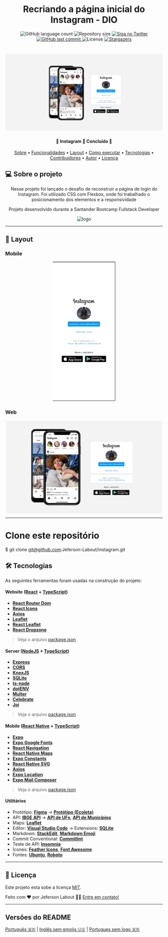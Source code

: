 <h1 align="center">Recriando a página inicial do Instagram - DIO</h1>
<p align="center">
  <img alt="GitHub language count" src="https://img.shields.io/github/languages/count/Jeferson-Labout/instagram?color=%2304D361">

  <img alt="Repository size" src="https://img.shields.io/github/repo-size/Jeferson-Labout/instagram">

  <a href="https://www.twitter.com/JefersonLabout/">
    <img alt="Siga no Twitter" src="https://camo.githubusercontent.com/2048a3b0875df30d126f788429d2c6eaab0049d77683951979aaeb87bb811b70/68747470733a2f2f696d672e736869656c64732e696f2f747769747465722f75726c3f75726c3d68747470732533412532462532466769746875622e636f6d25324674676d6172696e686f253246524541444d452d65636f6c657461">
  </a>
  
  <a href="https://github.com/Jeferson-Labout/instagram/commits/main">
    <img alt="GitHub last commit" src="https://img.shields.io/github/last-commit/Jeferson-Labout/instagram">
  </a>
    
   <img alt="License" src="https://img.shields.io/badge/license-MIT-brightgreen">
   <a href="https://github.com/Jeferson-Labout/instagram/stargazers">
    <img alt="Stargazers" src="https://img.shields.io/github/stars/Jeferson-Labout/instagram?style=social">
  </a>
 
</p>
<h1 align="center">
    <img alt="instagramInicial" title="#SantanderBootcamp2022" src="./assets/img/banner.png" />
</h1>

<h4 align="center"> 
	🚀 Instagram 🚀 Concluído 🚀 
</h4>

<p align="center">
 <a href="#-sobre-o-projeto">Sobre</a> •
 <a href="#-funcionalidades">Funcionalidades</a> •
 <a href="#-layout">Layout</a> • 
 <a href="#-como-executar-o-projeto">Como executar</a> • 
 <a href="#-tecnologias">Tecnologias</a> • 
 <a href="#-contribuidores">Contribuidores</a> • 
 <a href="#-autor">Autor</a> • 
 <a href="#user-content--licença">Licença</a>
</p>


## 💻 Sobre o projeto
<p align="center">
Nesse projeto foi lançado o desafio de reconstruir a página de login do Instagram.
Foi utilizado CSS com Flexbox, onde foi trabalhado o posicionamento dos elementos e a  responsividade
</p>
<p align="center">
Projeto desenvolvido durante a Santander Bootcamp Fullstack Developer
</p>
<p align="center">
<img alt = "logo" src="https://hermes.digitalinnovation.one/tracks/800fd098-3eef-45e9-9544-544ae396076c.png" width="500px">

</p>


---


## 🎨 Layout


### Mobile

<p align="center">


  <img alt="mobile" title="#SantanderBootcamp2022" src="./assets/img/mobile.png" width="200px">
</p>

### Web

<p align="center" style="display: flex; align-items: flex-start; justify-content: center;">
   <img alt="desktop" title="#SantanderBootcamp2022" src="./assets/img/Desktop.png" width="500px">
</p>

---


# Clone este repositório
$ git clone git@github.com:Jeferson-Labout/instagram.git


## 🛠 Tecnologias

As seguintes ferramentas foram usadas na construção do projeto:

#### **Website**  ([React](https://reactjs.org/)  +  [TypeScript](https://www.typescriptlang.org/))

-   **[React Router Dom](https://github.com/ReactTraining/react-router/tree/master/packages/react-router-dom)**
-   **[React Icons](https://react-icons.github.io/react-icons/)**
-   **[Axios](https://github.com/axios/axios)**
-   **[Leaflet](https://react-leaflet.js.org/en/)**
-   **[React Leaflet](https://react-leaflet.js.org/)**
-   **[React Dropzone](https://github.com/react-dropzone/react-dropzone)**

> Veja o arquivo  [package.json](https://github.com/Jeferson-Labout/README-ecoleta/blob/master/web/package.json)

#### [](https://github.com/Jeferson-Labout/Ecoleta#server-nodejs--typescript)**Server**  ([NodeJS](https://nodejs.org/en/)  +  [TypeScript](https://www.typescriptlang.org/))

-   **[Express](https://expressjs.com/)**
-   **[CORS](https://expressjs.com/en/resources/middleware/cors.html)**
-   **[KnexJS](http://knexjs.org/)**
-   **[SQLite](https://github.com/mapbox/node-sqlite3)**
-   **[ts-node](https://github.com/TypeStrong/ts-node)**
-   **[dotENV](https://github.com/motdotla/dotenv)**
-   **[Multer](https://github.com/expressjs/multer)**
-   **[Celebrate](https://github.com/arb/celebrate)**
-   **[Joi](https://github.com/hapijs/joi)**

> Veja o arquivo  [package.json](https://github.com/Jeferson-Labout/README-ecoleta/blob/master/server/package.json)

#### [](https://github.com/Jeferson-Labout/Ecoleta#mobile-react-native--typescript)**Mobile**  ([React Native](http://www.reactnative.com/)  +  [TypeScript](https://www.typescriptlang.org/))

-   **[Expo](https://expo.io/)**
-   **[Expo Google Fonts](https://github.com/expo/google-fonts)**
-   **[React Navigation](https://reactnavigation.org/)**
-   **[React Native Maps](https://github.com/react-native-community/react-native-maps)**
-   **[Expo Constants](https://docs.expo.io/versions/latest/sdk/constants/)**
-   **[React Native SVG](https://github.com/react-native-community/react-native-svg)**
-   **[Axios](https://github.com/axios/axios)**
-   **[Expo Location](https://docs.expo.io/versions/latest/sdk/location/)**
-   **[Expo Mail Composer](https://docs.expo.io/versions/latest/sdk/mail-composer/)**

> Veja o arquivo  [package.json](https://github.com/Jeferson-Labout/README-ecoleta/blob/master/mobile/package.json)

#### [](https://github.com/Jeferson-Labout/Ecoleta#utilit%C3%A1rios)**Utilitários**

-   Protótipo:  **[Figma](https://www.figma.com/)**  →  **[Protótipo (Ecoleta)](https://www.figma.com/file/1SxgOMojOB2zYT0Mdk28lB/Ecoleta)**
-   API:  **[IBGE API](https://servicodados.ibge.gov.br/api/docs/localidades?versao=1)**  →  **[API de UFs](https://servicodados.ibge.gov.br/api/docs/localidades?versao=1#api-UFs-estadosGet)**,  **[API de Municípios](https://servicodados.ibge.gov.br/api/docs/localidades?versao=1#api-Municipios-estadosUFMunicipiosGet)**
-   Maps:  **[Leaflet](https://react-leaflet.js.org/en/)**
-   Editor:  **[Visual Studio Code](https://code.visualstudio.com/)**  → Extensions:  **[SQLite](https://marketplace.visualstudio.com/items?itemName=alexcvzz.vscode-sqlite)**
-   Markdown:  **[StackEdit](https://stackedit.io/)**,  **[Markdown Emoji](https://gist.github.com/rxaviers/7360908)**
-   Commit Conventional:  **[Commitlint](https://github.com/conventional-changelog/commitlint)**
-   Teste de API:  **[Insomnia](https://insomnia.rest/)**
-   Ícones:  **[Feather Icons](https://feathericons.com/)**,  **[Font Awesome](https://fontawesome.com/)**
-   Fontes:  **[Ubuntu](https://fonts.google.com/specimen/Ubuntu)**,  **[Roboto](https://fonts.google.com/specimen/Roboto)**


---



## 📝 Licença

Este projeto esta sobe a licença [MIT](./LICENSE).

Feito com ❤️ por Jeferson Labout 👋🏽 [Entre em contato!](https://www.linkedin.com/in/jeferson-labout/)

---

##  Versões do README

[Português 🇧🇷](./README.md)  |  [Inglês sem emojis 🇺🇸](./README-en.md) | [Portugues sem logo  🇧🇷](./README-sem-logo.md) 
